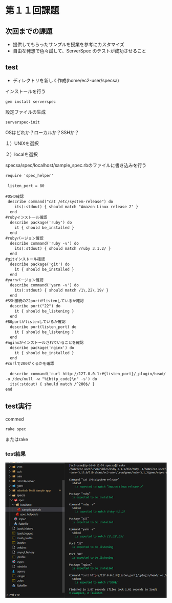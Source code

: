 # 第１１回課題

## 次回までの課題

* 提供してもらったサンプルを授業を参考にカスタマイズ
* 自由な発想で色々試して、ServerSpec のテストが成功させること
  
## test

* ディレクトリを新しく作成(home/ec2-user/specsa)



インストールを行う

```
gem install serverspec
```

設定ファイルの生成
```
serverspec-init
```

OSはどれか？ローカルか？SSHか？

 １）UNIXを選択

 ２）localを選択

specsa/spec/localhost/sample_spec.rbのファイルに書き込みを行う


```
require 'spec_helper'
 
 listen_port = 80

#OSの確認
 describe command("cat /etc/system-release") do
    its(:stdout) { should match "Amazon Linux release 2" }
  end
#rubyインストール確認
  describe package('ruby') do
    it { should be_installed } 
  end
#rubyバージョン確認
  describe command('ruby -v') do
    its(:stdout) { should match /ruby 3.1.2/ }
  end
#gitインストール確認
  describe package('git') do
    it { should be_installed }
  end
#yarnバージョン確認
  describe command('yarn -v') do
    its(:stdout) { should match /1\.22\.19/ }
  end
#SSH接続の22portがlistenしているか確認
  describe port("22") do
    it { should be_listening } 
  end
#80portがlistenしているか確認
  describe port(listen_port) do
    it { should be_listening }
  end
#nginxがインストールされていることを確認
  describe package('nginx') do
    it { should be_installed }
  end
#curlで200がくるかを確認 

  describe command('curl http://127.0.0.1:#{listen_port}/_plugin/head/ -o /dev/null -w "%{http_code}\n" -s') do
  its(:stdout) { should match /^200$/ }
end

```

## test実行

commed

```
rake spec
```

またはrake

### test結果

![speca](img11/saver_spec.png)





